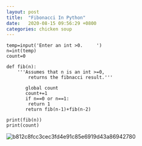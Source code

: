 ```yaml
---
layout: post
title:  "Fibonacci In Python"
date:   2020-08-15 09:56:29 +0800
categories: chicken soup
---
```


```
temp=input('Enter an int >0.     ')
n=int(temp)
count=0

def fib(n):
    '''Assumes that n is an int >=0,
		returns the fibnacci result.'''

​		global count
​		count+=1
​		if n==0 or n==1:
   	 	return 1
​		return fib(n-1)+fib(n-2)

print(fib(n))
print(count)
```

![b812c8fcc3cec3fd4e91c85e6919d43a86942780](/Users/NINA/Downloads/b812c8fcc3cec3fd4e91c85e6919d43a86942780.jpeg)

